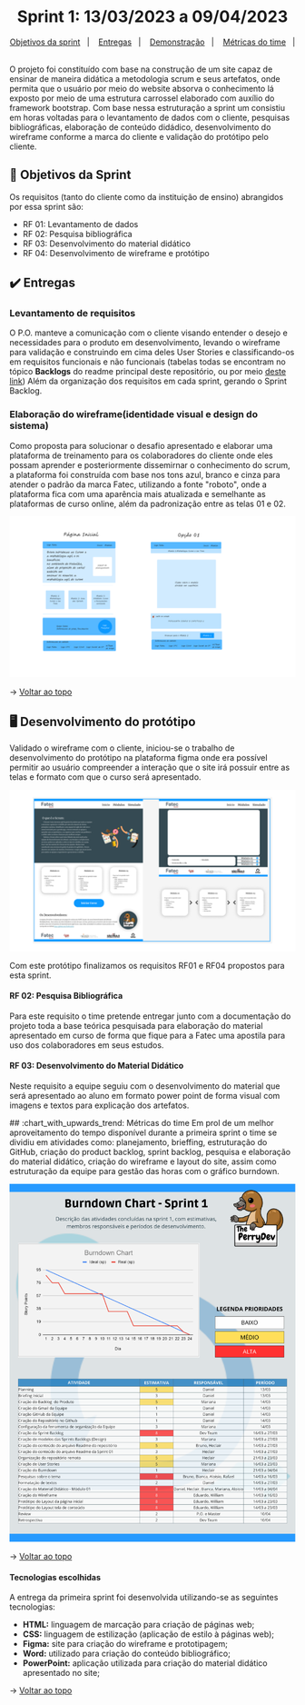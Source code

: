 <span id="topo">

<h1 align="center">Sprint 1: 13/03/2023 a 09/04/2023</h1>

<p align="center">
    <a href="#objetivos">Objetivos da sprint</a> &nbsp |&nbsp &nbsp
    <a href="#entregas">Entregas</a> &nbsp |&nbsp &nbsp
    <a href="#prototipo">Demonstração</a> &nbsp |&nbsp &nbsp 
    <a href="#metricas">Métricas do time</a> &nbsp |&nbsp &nbsp
</p>


O projeto foi constituído com base na construção de um site capaz de ensinar de maneira didática a metodologia scrum e seus artefatos, onde permita que o usuário por meio do website absorva o conhecimento lá exposto por meio de uma estrutura carrossel elaborado com auxílio do framework bootstrap. Com base nessa estruturação a sprint um consistiu em horas voltadas para o levantamento de dados com o cliente, pesquisas bibliográficas, elaboração de conteúdo didádico, desenvolvimento do wireframe conforme a marca do cliente e validação do protótipo pelo cliente.

<span id="objetivos">
    
## :dart: Objetivos da Sprint
Os requisitos (tanto do cliente como da instituição de ensino) abrangidos por essa sprint são:
- RF 01: Levantamento de dados
- RF 02: Pesquisa bibliográfica
- RF 03: Desenvolvimento do material didático
- RF 04: Desenvolvimento de wireframe e protótipo

<span id="entregas">
        
## :heavy_check_mark: Entregas

### Levantamento de requisitos

O P.O. manteve a comunicação com o cliente visando entender o desejo e necessidades para o produto em desenvolvimento, levando o wireframe para validação e construindo em cima deles User Stories e classificando-os em requisitos funcionais e não funcionais (tabelas todas se encontram no tópico **Backlogs** do readme principal deste repositório, ou por meio [deste link](https://github.com/ThePerryDev/docs/tree/main)) Além da organização dos requisitos em cada sprint, gerando o Sprint Backlog.

### Elaboração do wireframe(identidade visual e design do sistema)

Como proposta para solucionar o desafio apresentado e elaborar uma plataforma de treinamento para os colaboradores do cliente onde eles possam aprender e posteriormente dissemirnar o conhecimento do scrum, a plataforma foi construída com base nos tons azul, branco e cinza para atender o padrão da marca Fatec, utilizando a fonte "roboto", onde a plataforma fica com uma aparência mais atualizada e semelhante as plataformas de curso online, além da padronização entre as telas 01 e 02.

<p align="center"><img src="./wireframe.png" /><p>

→ [Voltar ao topo](#topo)

<span id="prototipo">
    
## :desktop_computer: Desenvolvimento do protótipo
Validado o wireframe com o cliente, iniciou-se o trabalho de desenvolvimento do protótipo na plataforma figma onde era possível permitir ao usuário compreender a interação que o site irá possuir entre as telas e formato com que o curso será apresentado.
    
<p align="center"><img src="./prototipo1.png" /></p>
    
Com este protótipo finalizamos os requisitos RF01 e RF04 propostos para esta sprint.

#### RF 02: Pesquisa Bibliográfica

Para este requisito o time pretende entregar junto com a documentação do projeto toda a base teórica pesquisada para elaboração do material apresentado em curso de forma que fique para a Fatec uma apostila para uso dos colaboradores em seus estudos.

#### RF 03: Desenvolvimento do Material Didático

Neste requisito a equipe seguiu com o desenvolvimento do material que será apresentado ao aluno em formato power point de forma visual com imagens e textos para explicação dos artefatos.

 <span id="metricas">
## :chart_with_upwards_trend: Métricas do time
Em prol de um melhor aproveitamento do tempo disponível durante a primeira sprint o time se dividiu em atividades como: planejamento, brieffing, estruturação do GitHub, criação do product backlog, sprint backlog, pesquisa e elaboração do material didático, criação do wireframe e layout do site, assim como estruturação da equipe para gestão das horas com o gráfico burndown.
    
<p align="center"><img src="./burndown2.png" /></p>
    
→ [Voltar ao topo](#topo)

#### Tecnologias escolhidas

A entrega da primeira sprint foi desenvolvida utilizando-se as seguintes tecnologias:

- **HTML:** linguagem de marcação para criação de páginas web;
- **CSS:** linguagem de estilização (aplicação de estilo à páginas web);
- **Figma:** site para criação do wireframe e prototipagem;
- **Word:** utilizado para criação do conteúdo bibliográfico;
- **PowerPoint:** aplicação utilizada para criação do material didático apresentado no site;
    
→ [Voltar ao topo](#topo)

